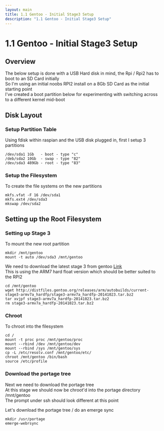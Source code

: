 ```yaml
---
layout: main
title: 1.1 Gentoo - Initial Stage3 Setup
description: "1.1 Gentoo - Initial Stage3 Setup"
---
```


# 1.1 Gentoo - Initial Stage3 Setup

## Overview

The below setup is done with a USB Hard disk in mind, the Rpi / Rpi2 has to boot to an SD Card initially <br />
So I'm using an initial noobs RPI2 install on a 8Gb SD Card as the initial starting point <br />
I've created a boot partition below for experimenting with switching across to a different kernel mid-boot

## Disk Layout

### Setup Partition Table

Using fdisk within raspian and the USB disk plugged in, first I setup 3 partitions

    /dev/sda1 1Gb   - boot - type "c"
    /deb/sda2 10Gb  - swap - type "82"
    /dev/sda3 489Gb - root - type "83"

### Setup the Filesystem

To create the file systems on the new partitions

    mkfs.vfat -F 16 /dev/sda1
    mkfs.ext4 /dev/sda3
    mkswap /dev/sda2

## Setting up the Root Filesystem

### Setting up Stage 3

To mount the new root partition

    mkdir /mnt/gentoo
    mount -t auto /dev/sda3 /mnt/gentoo

We need to download the latest stage 3 from gentoo [Link](http://distfiles.gentoo.org/releases/arm/autobuilds/current-stage3-armv7a_hardfp/) <br />
This is using the ARM7 hard float version which should be better suited to the RPI2

    cd /mnt/gentoo
    wget http://distfiles.gentoo.org/releases/arm/autobuilds/current-stage3-armv7a_hardfp/stage3-armv7a_hardfp-20141023.tar.bz2
    tar xvjpf stage3-armv7a_hardfp-20141023.tar.bz2
    rm stage3-armv7a_hardfp-20141023.tar.bz2

### Chroot

To chroot into the filesystem

    cd /
    mount -t proc proc /mnt/gentoo/proc
    mount --rbind /dev /mnt/gentoo/dev
    mount --rbind /sys /mnt/gentoo/sys
    cp -L /etc/resolv.conf /mnt/gentoo/etc/ 
    chroot /mnt/gentoo /bin/bash
    source /etc/profile

### Download the portage tree

Next we need to download the portage tree <br />
At this stage we should now be chroot'd into the portage directory /mnt/gentoo <br />
The prompt under ssh should look different at this point

Let's download the portage tree / do an emerge sync

    mkdir /usr/portage
    emerge-webrsync
